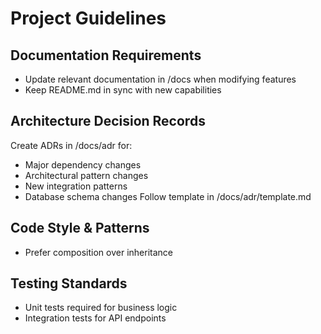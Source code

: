 # Project Guidelines

## Documentation Requirements

- Update relevant documentation in /docs when modifying features
- Keep README.md in sync with new capabilities

## Architecture Decision Records

Create ADRs in /docs/adr for: 

- Major dependency changes
- Architectural pattern changes
- New integration patterns
- Database schema changes Follow template in /docs/adr/template.md

## Code Style & Patterns

- Prefer composition over inheritance

## Testing Standards

- Unit tests required for business logic
- Integration tests for API endpoints
